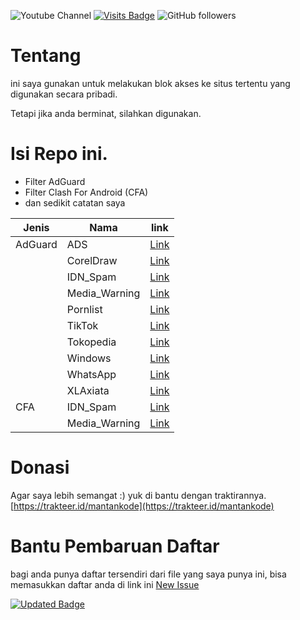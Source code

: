 ![Youtube Channel](https://img.shields.io/youtube/channel/subscribers/UCMFQytY2sjobgA75FQwbPwQ?style=social)
[![Visits Badge](https://badges.pufler.dev/visits/madi10/MANTANKODE)](https://badges.pufler.dev)
![GitHub followers](https://img.shields.io/github/followers/madi10?style=social)

# Tentang
ini saya gunakan untuk melakukan blok akses ke situs tertentu yang digunakan secara pribadi.

Tetapi jika anda berminat, silahkan digunakan.

# Isi Repo ini.
- Filter AdGuard
- Filter Clash For Android (CFA)
- dan sedikit catatan saya

| Jenis | Nama | link |
| --- | --- | --- |
| AdGuard | ADS | [Link](https://raw.githubusercontent.com/madi10/MANTANKODE/master/AdGuard/ADS.txt) |
|  | CorelDraw | [Link](https://github.com/madi10/MANTANKODE/blob/master/AdGuard/Corel.txt) |
|  | IDN_Spam | [Link](https://github.com/madi10/MANTANKODE/blob/master/AdGuard/lokalspam.txt) |
|  | Media_Warning | [Link](https://github.com/madi10/MANTANKODE/blob/master/AdGuard/media.txt) |
|  | Pornlist | [Link](https://github.com/madi10/MANTANKODE/blob/master/AdGuard/pornlist.txt) |
|  | TikTok | [Link](https://github.com/madi10/MANTANKODE/blob/master/AdGuard/tiktok.txt) |
|  | Tokopedia | [Link](https://github.com/madi10/MANTANKODE/blob/master/AdGuard/tokopedia.txt) |
|  | Windows | [Link](https://github.com/madi10/MANTANKODE/blob/master/AdGuard/windows.txt) |
|  | WhatsApp | [Link](https://github.com/madi10/MANTANKODE/blob/master/AdGuard/WhatsApp.txt) |
|  | XLAxiata | [Link](https://github.com/madi10/MANTANKODE/blob/master/AdGuard/xlaxiata.txt) |
| CFA | IDN_Spam | [Link](https://github.com/madi10/MANTANKODE/blob/master/cfa/lokalspam.yaml) |
|  | Media_Warning | [Link](https://github.com/madi10/MANTANKODE/blob/master/cfa/media.yaml) |


# Donasi
Agar saya lebih semangat :) yuk di bantu dengan traktirannya.
[https://trakteer.id/mantankode](https://trakteer.id/mantankode)

# Bantu Pembaruan Daftar
bagi anda punya daftar tersendiri dari file yang saya punya ini, bisa memasukkan daftar anda di link ini [New Issue](https://github.com/madi10/MANTANKODE/issues/new)

[![Updated Badge](https://badges.pufler.dev/updated/madi10/MANTANKODE)](https://badges.pufler.dev)

